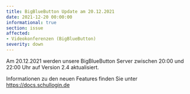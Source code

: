 ```yaml
---
title: BigBlueButton Update am 20.12.2021
date: 2021-12-20 00:00:00
informational: true
section: issue
affected:
- Videokonferenzen (BigBlueButton)
severity: down
---
```


Am 20.12.2021 werden unsere BigBlueButton Server zwischen 20:00 und 22:00 Uhr auf Version 2.4 aktualisiert.

Informationen zu den neuen Features finden Sie unter https://docs.schullogin.de

